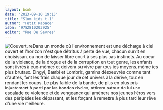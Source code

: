 ```yaml
---
layout: book
date: "2023-09-10 19:10"
title: "Slum kids t.1"
author: "Petit Rapace"
isbn: "9782810203925"
editor: "Rue De Sevres"
---
```

![Couverture](/img/9782810203925.jpg)Dans un monde où l'environnement est une décharge à ciel ouvert et l'horizon n'est que détritus à perte de vue, chacun survit en choisissant ou non de laisser libre court à ses plus bas instincts. Au coeur de la violence, de la drogue et de la corruption en tout genre, les enfants sont livrés à eux-mêmes et doivent survivre par tous les moyens, même les plus brutaux. Eingyi, Bambi et Lombric, gamins désoeuvrés comme tant d'autres, font les frais chaque jour de cet univers à la dérive, tout en rendant les coups. Le plus faible de la bande, de plus en plus pris injustement à parti par les bandes rivales, attirera autour de lui une escalade de violence et de vengeance qui amènera nos jeunes héros vers des péripéties les dépassant, et les forçant à remettre à plus tard leur rêve d'une vie meilleure.